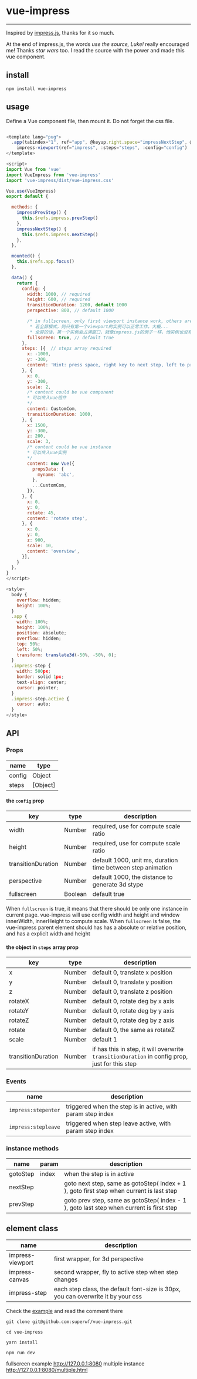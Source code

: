 # vue-impress

* * *

Inspired by [impress.js](https://github.com/impress/impress.js), thanks for it so much.

At the end of impress.js, the words *use the source, Luke!* really encouraged me! Thanks *star wars* too. I read the source with the power and made this vue component.

## install

```
npm install vue-impress
```

## usage

Define a Vue component file, then mount it.
Do not forget the css file.
```javascript

<template lang="pug">
  .app(tabindex="1", ref="app", @keyup.right.space="impressNextStep", @keyup.left="impressPrevStep")
    impress-viewport(ref="impress", :steps="steps", :config="config")
</template>

<script>
import Vue from 'vue'
import VueImpress from 'vue-impress'
import 'vue-impress/dist/vue-impress.css'

Vue.use(VueImpress)
export default {

  methods: {
    impressPrevStep() {
      this.$refs.impress.prevStep()
    },
    impressNextStep() {
      this.$refs.impress.nextStep()
    },
  },

  mounted() {
    this.$refs.app.focus()
  },

  data() {
    return {
      config: {
        width: 1000, // required
        height: 600, // required
        transitionDuration: 1200, default 1000
        perspective: 800, // default 1000

        /* in fullscreen, only first viewport instance work, others are meaningless
         * 若全屏模式，则只有第一个viewport的实例可以正常工作，大概...
         * 全屏的话，第一个实例会占满窗口，就像impress.js的例子一样，他实例也没有意义 */
        fullscreen: true, // default true
      },
      steps: [{  // steps array required
        x: -1000,
        y: -300,
        content: 'Hint: press space, right key to next step, left to prev step',
      }, {
        x: 0,
        y: -300,
        scale: 2,
        /* content could be vue component
        * 可以传入vue组件
        */
        content: CustomCom,
        transitionDuration: 1000,
      }, {
        x: 1500,
        y: -300,
        z: 200,
        scale: 3,
        /* content could be vue instance
        * 可以传入vue实例
        */
        content: new Vue({
          propsData: {
            myname: 'abc',
          },
          ...CustomCom,
        }),
      }, {
        x: 0,
        y: 0,
        rotate: 45,
        content: 'rotate step',
      }, {
        x: 0,
        y: 0,
        z: 900,
        scale: 10,
        content: 'overview',
      }],
    }
  },
}
</script>

<style>
  body {
    overflow: hidden;
    height: 100%;
  }
  .app {
    width: 100%;
    height: 100%;
    position: absolute;
    overflow: hidden;
    top: 50%;
    left: 50%;
    transform: translate3d(-50%, -50%, 0);
  }
  .impress-step {
    width: 500px;
    border: solid 1px;
    text-align: center;
    cursor: pointer;
  }
  .impress-step.active {
    cursor: auto;
  }
</style>

```

## API

### Props

| name | type |
| ---- | ---- |
| config | Object |
| steps | [Object] |

#### the `config` prop

| key | type | description |
| --- | ---- | ---- |
| width | Number | required, use for compute scale ratio |
| height | Number | required, use for compute scale ratio|
| transitionDuration | Number | default 1000, unit ms, duration time between step animation |
| perspective | Number | default 1000, the distance to generate 3d stype |
| fullscreen | Boolean | default true |

When `fullscreen` is true, it means that there should be only one instance in current page. vue-impress will use config width and height and window innerWidth, innerHeight to compute scale.
When `fullscreen` is false, the vue-impress parent element should has has a absolute or relative position, and has a explicit width and height


#### the object in `steps` array prop

| key | type | description |
| --- | ---- | ---- |
| x | Number | default 0, translate x position |
| y | Number | default 0, translate y position |
| z | Number | default 0, translate z position |
| rotateX | Number | default 0, rotate deg by x axis |
| rotateY | Number | default 0, rotate deg by y axis |
| rotateZ | Number | default 0, rotate deg by z axis |
| rotate | Number | default 0, the same as rotateZ |
| scale | Number | default 1 |
| transitionDuration | Number | if has this in step, it will overwrite `transitionDuration` in config prop, just for this step |

### Events

| name | description |
| --- | ---- |
| `impress:stepenter` | triggered when the step is in active, with param step index |
| `impress:stepleave` | triggered when step leave active, with param step index |

### instance methods

| name | param| description |
| --- | ---- | ---- |
| gotoStep | index | when the step is in active |
| nextStep | | goto next step, same as gotoStep( index + 1 ), goto first step when current is last step |
| prevStep | | goto prev step, same as gotoStep( index - 1 ), goto last step when current is first step |

## element class

| name | description |
| --- | --- |
| impress-viewport | first wrapper, for 3d perspective |
| impress-canvas | second wrapper, fly to active step when step changes |
| impress-step | each step class, the default font-size is 30px, you can overwrite it by your css |


Check the [example](https://github.com/superwf/vue-impress/blob/master/example/Fullscreen.vue) and read the comment there

```
git clone git@github.com:superwf/vue-impress.git

cd vue-impress

yarn install

npm run dev
```

fullscreen example http://127.0.0.1:8080
multiple instance http://127.0.0.1:8080/multiple.html
